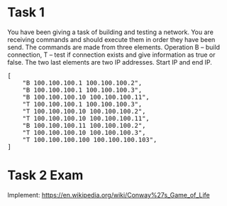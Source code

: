 # Task 1

You have been giving a task of building and testing a network. You are receiving commands and should execute them in order they have been send. The commands are made from three elements. Operation B – build connection, T – test if connection exists and give information as true or false. The two last elements are two IP addresses. Start IP and end IP. 

<pre>
[
	"B 100.100.100.1 100.100.100.2",
	"B 100.100.100.1 100.100.100.3",
	"B 100.100.100.10 100.100.100.11",
	"T 100.100.100.1 100.100.100.3",
	"T 100.100.100.10 100.100.100.2",
	"T 100.100.100.10 100.100.100.11",
	"B 100.100.100.11 100.100.100.2",
	"T 100.100.100.10 100.100.100.3",
	"T 100.100.100.100 100.100.100.103",
]
</pre>

# Task 2 Exam

Implement:  https://en.wikipedia.org/wiki/Conway%27s_Game_of_Life
